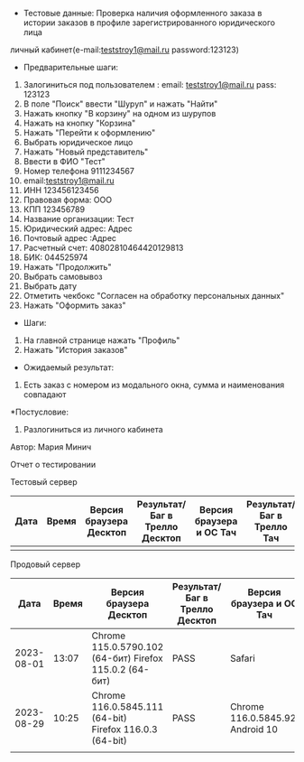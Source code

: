 * Тестовые данные:
Проверка наличия оформленного заказа в истории заказов в профиле зарегистрированного юридического лица 

личный кабинет(e-mail:teststroy1@mail.ru password:123123)
* Предварительные шаги:
1. Залогиниться под пользователем : 
email: teststroy1@mail.ru
pass: 123123
2. В поле "Поиск" ввести "Шуруп" и нажать "Найти"
3. Нажать кнопку "В корзину" на одном из шурупов
4. Нажать на кнопку "Корзина"
5. Нажать "Перейти к оформлению"
6. Выбрать юридическое лицо
7. Нажать "Новый представитель"
8. Ввести в ФИО "Тест"
9. Номер телефона 9111234567
10. email:teststroy1@mail.ru
11. ИНН 123456123456
12. Правовая форма: ООО
13. КПП 123456789
14. Название организации: Тест
15. Юридический адрес: Адрес
16. Почтовый адрес :Адрес
17. Расчетный счет: 40802810464420129813
18. БИК: 044525974
19. Нажать "Продолжить"
20. Выбрать самовывоз
21. Выбрать дату
22. Отметить чекбокс "Согласен на обработку персональных данных"
23. Нажать "Оформить заказ"

* Шаги:
1. На главной странице нажать "Профиль"
2. Нажать "История заказов"

* Ожидаемый результат:
1. Есть заказ с номером из модального окна, сумма и наименования совпадают

*Постусловие:
1. Разлогиниться из личного кабинета

Автор: Мария Минич

Отчет о тестировании

Тестовый сервер

| Дата | Время | Версия браузера Десктоп | Результат/Баг в Трелло Десктоп | Версия браузера и ОС Тач | Результат/Баг в Трелло Тач | Дата релиза | QA  |
| --- | --- | --- | --- | --- | --- | --- | --- |
|  |  |  |  |  |  |  |  |

Продовый сервер

| Дата | Время | Версия браузера Десктоп | Результат/Баг в Трелло Десктоп | Версия браузера и ОС Тач | Результат/Баг в Трелло Тач | Дата релиза | QA  |
| --- | --- | --- | --- | --- | --- | --- | --- |
| 2023-08-01 | 13:07 | Chrome 115.0.5790.102 (64-бит) Firefox 115.0.2 (64-бит)| PASS | Safari  |PASS | 16.06.23 | Мария |
| 2023-08-29 | 10:25 | Chrome 116.0.5845.111 (64-bit) Firefox 116.0.3 (64-bit) | PASS | Chrome 116.0.5845.92, Android 10 | PASS | 27.08.23 | Татьяна |
|  |  |  |  |  |  |  |  |
